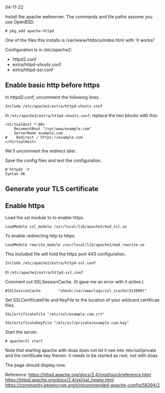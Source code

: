 04-11-22

Install the apache webserver. The commands and file paths assume
you use OpenBSD.

```
# pkg_add apache-httpd
```

One of the files this installs is /var/www/htdocs/index.html with 'It
works!'

Configuration is in /etc/apache2: 
- httpd2.conf
- extra/httpd-vhosts.conf
- extra/httpd-ssl.conf


## Enable basic http before https

In httpd2.conf, uncomment the following lines.
```
Include /etc/apache2/extra/httpd-vhosts.conf
```

In ```/etc/apache2/extra/httpd-vhosts.conf```, replace the two
<VitualHost> blocks with this:

```
<VirtualHost *:80>
    DocumentRoot "/var/www/example.com"
    ServerName example.com
#    Redirect / https://example.com
</VirtualHost>
```

We'll uncomment the redirect later.

Save the config files and test the configuration.

```
# httpd2 -t
Syntax OK
```


## Generate your TLS certificate



## Enable https

Load the ssl module to to enable https.
```
LoadModule ssl_module /usr/local/lib/apache2/mod_ssl.so
```

To enable redirecting http to https.
```
LoadModule rewrite_module /usr/local/lib/apache2/mod_rewrite.so
```


This included file will hold the https port 443 configuration.
```
Include /etc/apache2/extra/httpd-ssl.conf
```



In ```/etc/apache2/extra/httpd-ssl.conf```

Comment out SSLSessionCache. (It gave me an error with it active.)
```
#SSLSessionCache        "shmcb:/var/www/logs/ssl_scache(512000)"
```

Set SSLCertificateFile and KeyFile to the location of your wildcard
certificae files.

```
SSLCertificateFile "/etc/ssl/example.com.crt"
```

```
SSLCertificateKeyFile "/etc/ssl/private/example.com.key"
```


Start the server.

```
# apachectl start
```

Note that starting apache with doas does not let it see into
/etc/ssl/private and the certificate key therein. It needs to be started
as root, not with doas.

The page should display now.

Reference:
https://httpd.apache.org/docs/2.4/mod/quickreference.html
https://httpd.apache.org/docs/2.4/ssl/ssl_howto.html
https://community.letsencrypt.org/t/recommended-apache-config/58294/2
